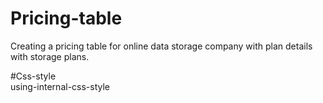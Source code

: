 # Pricing-table
Creating a pricing table for online data storage company with plan details with storage plans.
<br>

#Css-style
<br>
using-internal-css-style
<br>


